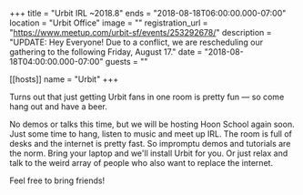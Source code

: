 +++
title = "Urbit IRL ~2018.8"
ends = "2018-08-18T06:00:00.000-07:00"
location = "Urbit Office"
image = ""
registration_url = "https://www.meetup.com/urbit-sf/events/253292678/"
description = "UPDATE: Hey Everyone! Due to a conflict, we are rescheduling our gathering to the following Friday, August 17."
date = "2018-08-18T04:00:00.000-07:00"
guests = ""

[[hosts]]
name = "Urbit"
+++

Turns out that just getting Urbit fans in one room is pretty fun — so come hang out and have a beer.

No demos or talks this time, but we will be hosting Hoon School again soon. Just some time to hang, listen to music and meet up IRL. The room is full of desks and the internet is pretty fast. So impromptu demos and tutorials are the norm. Bring your laptop and we'll install Urbit for you. Or just relax and talk to the weird array of people who also want to replace the internet.

Feel free to bring friends!
